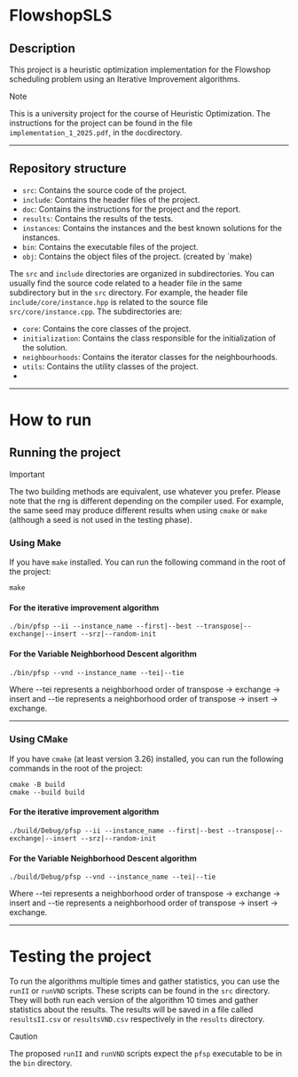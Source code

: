 # FlowshopSLS

## Description
This project is a heuristic optimization implementation for the Flowshop scheduling problem using an Iterative Improvement algorithms.
> [!Note]
> This is a university project for the course of Heuristic Optimization. The instructions for the project can be found in the file `implementation_1_2025.pdf`, in the `doc`directory.

---

## Repository structure

- `src`: Contains the source code of the project.
- `include`: Contains the header files of the project.
- `doc`: Contains the instructions for the project and the report.
- `results`: Contains the results of the tests.
- `instances`: Contains the instances and the best known solutions for the instances.
- `bin`: Contains the executable files of the project.
- `obj`: Contains the object files of the project. (created by `make)

The `src` and `include` directories are organized in subdirectories. You can usually find the source code related to a header file in the same subdirectory but in the `src` directory.
For example, the header file `include/core/instance.hpp` is related to the source file `src/core/instance.cpp`.
The subdirectories are:
- `core`: Contains the core classes of the project.
- `initialization`: Contains the class responsible for the initialization of the solution.
- `neighbourhoods`: Contains the iterator classes for the neighbourhoods.
- `utils`: Contains the utility classes of the project.
- 
---
# How to run

## Running the project
> [!Important]
> The two building methods are equivalent, use whatever you prefer.
> Please note that the rng is different depending on the compiler used. For example, the same seed may produce different results when using `cmake` or `make` (although a seed is not used in the testing phase).

### Using Make
If you have `make` installed. You can run the following command in the root of the project:

```shell
make
```

#### For the iterative improvement algorithm
```shell
./bin/pfsp --ii --instance_name --first|--best --transpose|--exchange|--insert --srz|--random-init
```

#### For the Variable Neighborhood Descent algorithm
```shell
./bin/pfsp --vnd --instance_name --tei|--tie
```
Where --tei represents a neighborhood order of transpose -> exchange -> insert and --tie represents a neighborhood order of transpose -> insert -> exchange.

---

### Using CMake
If you have `cmake` (at least version 3.26) installed, you can run the following commands in the root of the project:

```shell
cmake -B build
cmake --build build
```
#### For the iterative improvement algorithm
```shell
./build/Debug/pfsp --ii --instance_name --first|--best --transpose|--exchange|--insert --srz|--random-init
```

#### For the Variable Neighborhood Descent algorithm
```shell
./build/Debug/pfsp --vnd --instance_name --tei|--tie
```
Where --tei represents a neighborhood order of transpose -> exchange -> insert and --tie represents a neighborhood order of transpose -> insert -> exchange.

---

# Testing the project
To run the algorithms multiple times and gather statistics, you can use the `runII` or `runVND` scripts. These scripts can be found in the `src` directory.
They will both run each version of the algorithm 10 times and gather statistics about the results. The results will be saved in a file called `resultsII.csv` or `resultsVND.csv` respectively in the `results` directory.

> [!Caution]
> The proposed `runII` and `runVND` scripts expect the `pfsp` executable to be in the `bin` directory.
